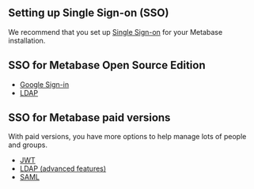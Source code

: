 ## Setting up Single Sign-on (SSO)

We recommend that you set up [Single Sign-on][sso-def] for your Metabase installation.

## SSO for Metabase Open Source Edition

- [Google Sign-in](https://www.metabase.com/docs/latest/administration-guide/10-single-sign-on.html)
- [LDAP](https://www.metabase.com/docs/latest/administration-guide/10-single-sign-on.html#enabling-ldap-authentication)

## SSO for Metabase paid versions

With paid versions, you have more options to help manage lots of people and groups.

- [JWT](https://www.metabase.com/docs/latest/enterprise-guide/authenticating-with-jwt.html)
- [LDAP (advanced features)](https://www.metabase.com/docs/latest/administration-guide/10-single-sign-on.html#ldap-advanced-features)
- [SAML](https://www.metabase.com/docs/latest/enterprise-guide/authenticating-with-saml.html)

[sso-def]: /glossary/sso.html